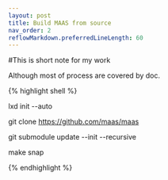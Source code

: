```yaml
---
layout: post
title: Build MAAS from source
nav_order: 2
reflowMarkdown.preferredLineLength: 60
---
```


#This is short note for my work

Although most of process are covered by doc.

{% highlight shell %}

lxd init --auto

git clone https://github.com/maas/maas

git submodule update --init --recursive

make snap

{% endhighlight %}